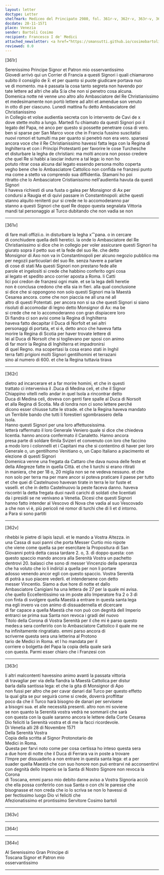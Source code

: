 ```yaml
---
layout: letter
doctype: Letter
shelfmark: Mediceo del Principato 2980, fol. 361r-v, 362r-v, 363r-v, 364r-v
docdate: 28-11-1571
place: Venezia
sender: Bartoli Cosimo
recipient: Francesco I de' Medici
attached_newsletter: <a href="https://smansutti.github.io/cosimobartoli/texts/3081_055/">3081_055</a>
reviewed: 0.0
---
```


[361r]  
  
  
Serenissimo Principe Signor et Patron mio osservantissimo  
Giovedi arrivò qui un Corrier di Francia a questi Signori i quali chiamarono  
subito il consiglio de x̅: et per quanto si puote giudicare portava nuo  
ve di momento. ma è passata la cosa tanto segreta non havendo por  
tate lettere ad altri che alla S:ia che non si penetro cosa alcuna.  
Domenica notte né venne uno altro allo Ambasciatore del Re Christianissimo  
et medesimamente non portò lettere ad altri et amendue son venuto  
in otto dì per ciascuno. Lunedì mattina fu detto Ambasciatore del Christianissimo  
in Collegio et volse audientia secreta con lo intervento de Cavi de x  
dove stette molto a lungo. Martedì fu chiamato da questi Signori poi il  
legato del Papa, né anco per questo si possette penetrare cosa di vero.  
ben si sparse per San Marco voce che in Francia fussino suscitatisi  
nuovi romori et tumulti ma per quanto si penetrò non era vero. sparsesi  
ancora voce che il Re Christianissimo havessi fatta lega con la Regina di  
Inghilterra et con i Principi Protestanti per favorire le cose Turchesche  
et disturbare la legha de christiani: ma molti ancora non posso credere  
che quel Re si habbi a lasciar indurre a tal lega: io non ho  
potuto ritrar cosa alcuna dal legato essendo persona molto coperta  
vegho bene che lo Ambasciatore Cattolico non confida ne franzesi punto  
ma come a stetto va comprendo sua diffidentia. Stamani ho poi  
ritratto che lo Ambasciatore Cristianissimo nell'audientia havuta da questi Signori  
li haveva richiesti di una fusta o galea per Monsignor di Ax per  
condursi a Raugia et di quivi passare in Constantinopoli: alche questi  
stanno alquito renitenti pur si crede ne lo accomoderanno par  
stanno a questi Signori che quel Re doppo questa segnalata Vittoria  
mandi tal personaggio al Turco dubitando che non vadia se non  
  
---  

[361v]  
  
  
di fare mali offizii.o. in disturbare la legha x⁀pana. o in cercare  
di conchiudere quella delli heretici. la onde lo Ambasciatore del Re  
Christianissimo si dice che in collegio per voler assicurare questi Signori ha  
giurato sopra il petto suo et la fede del suo Re. che detto  
Monsignor di Axo non va in Constantinopoli per alcuno negozio pubblico ma  
per negozii particuolari del suo Re. senza havere a parlare  
di cose di stati Ma questi Signori non prestano fede alle  
parole et ingelositi si crede che habbino conferito ogni cosa  
al legato et spedito anco corrier aposta a Roma. li Catti  
lici poi credon de franzesi ogni male. et se la lega delli heretie  
non è conclusa credono che ella sia in fieri. alla qual conclusione  
si dice che si oppongono non solo questi Signori ma la Maestà  
Cesarea ancora. come che non piaccia ne all una né all  
altro di questi Potentati. per ancora non si sa che questi Signori si siano  
risoluti di accomodar di legno detto Monsignor di Ax: ma be  
si crede che ne lo accomoderanno con gran dispiacere loro  
Di fiandra ci son avisi come la Regina di Inghilterra  
haveva fatto decapitar il Duca di Norfolt et sei altri  
personaggi di portata, et si è, detto anco che haveva fatta  
morire la Regina di Scotia per haver trovate lettere di  
lei al Duca di Norsolt che si toglievano per sposi con animo  
di far morir la Regina di Inghilterra et impadronirsi  
di quel Regno. ma scopertasi la cosa erano stati in Inghil  
terra fatti prigioni molti Signori gentilhomini et terrazani  
sino al numero di 600. et che la Regina tuttavia tirava  
  
---  

[362r]  
  
  
dietro ad incarcerare et a far morire homini, et che in questi  
trattato ci interveniva il .Duca di Medina celi, et che il Signor  
Chiappino vitelli nello andar in quel Isola a rincontrar detto  
Duca di Medina celi, doveva con genti fare spalle al Duca di Norsolt  
et alla Regina di Scotia. Ma di londra non ci sono lettere perché  
dicono esser chiusse tutte le strade. et che la Regina haveva mandato  
un Terribile bando che tutti li forestieri sgombrassero della  
Isola.  
Hanno questi Signori per una loro affettuosissima.  
letterà raffermato il loro Generale Veniero quale si dice che chiedeva  
licentia. hanno ancora confermato il Canaletto. Hanno ancora  
presa parte di soldare 6mila Svizeri et convenuto con loro che faccino  
a modo loro i colonnelli et i Capitani ma che si contentino di haver per loro  
Generale o, un gentilhomo Venitiano o, un Capo Italiano a piacimento et  
elezione di questi Signori  
Domenica venne una fregata da Cattaro che dava nuova delle feste et  
della Allegreze fatte in quella Città. et che li turchi si erano ritirati  
in maniera, che per 18 o, 20 miglia non se ne vedeva nessuno. et che  
non solo per terra ma per mare ancor si poteva praticare il paese per tutto  
et che quei di Castelnuovo havevan tirate in terra le lor fuste et  
vaselli. et che in detto Castelnuovo la peste faceva danno. haveva  
riscontri la detta fregata duoi navili carichi di soldati che licentiati  
da i presidii se ne venivano a Venetia. Dicesi che questi Signori  
hanno fatto intender al Vescovo di Nova che vadia al suo Vescovado  
a che non vi è, più pericoli né romor di turchi che di lì et d intorno.  
a Para si sono partiti  
  
---  

[362v]  
  
  
rihebbi le pietre di lapis lazuli. et le mando a Vostra Altezza. in  
una Cassa di suoi panni che porta Messer Curtio mio nipote  
che viene come quella sa per esercitare la Propositura di San  
Giovanni potrà detta cassa tardare 2. o, 3. dì doppo questa: con  
questo spaccio mando ancora alla Serenità Vostra un pachetto  
dentrovi 20. balasci che sono di messer Vincenzio della speranza  
che ha voluto che io li indirizi a quella per non li portare  
adosso venendo ancor egli con questo spaccio. Vostra Serenità  
di potrà a suo piacere vederli. et intendersene con detto  
messer Vincentio. Siamo a due hore di notte et dallo  
Ambasciatore Canigiani ha una lettera de 27 per la quale mi avisa.  
che quello Eccellentissimo va im poste allo Imperatore fra 2 o 3 dì  
con finta di svolgere quella Maestà a entrare in questa santa lega  
ma egli invero va con animo di dissuadernella et dicercare  
di far capace a quella Maestà che non può con degnità dell Imperio  
entrarci se prima sua Santa non revoca i gradi del nuovo  
Titolo della Corona di Vostra Serenità per il che mi è parso questo  
medes:a sera conferirlo con lo Ambasciatore Cattolico il quale me ne  
ha infinitamente ringratiato. emmi parso ancora di  
scriverne questa sera una letterina al Protono  
tario de Medici in Roma. et l ho mandata per il  
corriere o bolgetta del Papa la copia della quale sarà  
con questa. Parmi esser chiaro che i Franzesi con  
  
---  

[363r]  
  
  
li altri malcontenti havessino animo avanti la passata vittoria  
di travagliar per via della fiandra la Maestà Cattolica per distur  
barla dalla santissa lega: et che la gita di Monsignor di Apo  
non fussi per altro che per cavar danari dal Turco per questo effetto  
la qual gita se pur seguirà come si crede, doverrà proffittar  
poco da che il Turco harà bisogno de danari per servisene  
a bisogni sua. et alle necessità presenti. altro non mi soviene  
se non quanto la Serenità vostra vedrà ne sommarii che sarà  
con questa con la quale saranno ancora le lettere della Corte Cesarea  
Dio feliciti la Serenità vostra et di me la facci ricordevole.  
Di Venetia alli 28 di Novembre 1571  
Della Serenità Vostra  
Copia della scritta al Signor Protonotario de  
Medici in Roma.  
Questa per farvi noto come per cosa certissa ho inteso questa sera  
a due hore di notte che il Duca di Ferrara va in poste a trovare  
l'Impre per dissuaderlo a non entrare in questa santa lega: et a per  
suader quella Maestà che con suo honore non può entrarvi né acconsentirvi  
con degnità dello Imperio se la Santa di Nostro Signore non revoca la Corona  
di Toscana, emmi parso mio debito darne aviso a Vostra Signoria acciò  
che ella possa conferirlo con sua Santa o con chi le paresse che  
bisognasse et non creda che io lo scriva se non lo havessi di  
per fectissimo luogo Dio vi feliciti che  
Afezionatissimo et prontissimo Servitore Cosimo bartoli  
  
---  

[363v]  
  
  
  
---  

[364r]  
  
  
  
---  

[364v]  
  
  
Al Serenissimo Gran Principe di  
Toscana Signor et Patron mio  
osservantissimo  
  
---  

